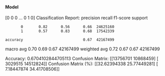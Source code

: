 #### Model
[0 0 0 ... 0 1 0]
Classification Report:
              precision    recall  f1-score   support

           0       0.82      0.56      0.66  24625160
           1       0.57      0.83      0.68  17542339

    accuracy                           0.67  42167499
   macro avg       0.70      0.69      0.67  42167499
weighted avg       0.72      0.67      0.67  42167499

Accuracy: 0.6704102844705113
Confusion Matrix:
[[13756701 10868459]
 [ 3029515 14512824]]
Confusion Matrix (%):
[[32.62394338 25.77449281]
 [ 7.18447874 34.41708506]]
